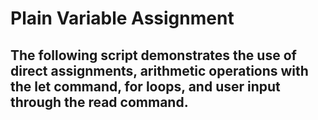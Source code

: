 # Plain Variable Assignment

## The following script demonstrates the use of direct assignments, arithmetic operations with the let command, for loops, and user input through the read command.
